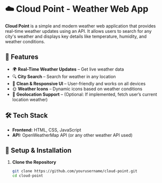 # ☁️ Cloud Point - Weather Web App

**Cloud Point** is a simple and modern weather web application that provides real-time weather updates using an API. It allows users to search for any city's weather and displays key details like temperature, humidity, and weather conditions.

## 🚀 Features

- 🌍 **Real-Time Weather Updates** – Get live weather data  
- 🔍 **City Search** – Search for weather in any location  
- 🎨 **Clean & Responsive UI** – User-friendly and works on all devices  
- 🌞 **Weather Icons** – Dynamic icons based on weather conditions  
- 📍 **Geolocation Support** – (Optional: If implemented, fetch user’s current location weather)  

## 🛠️ Tech Stack

- **Frontend:** HTML, CSS, JavaScript  
- **API:** OpenWeatherMap API (or any other weather API used)  

## 📌 Setup & Installation

1. **Clone the Repository**  
   ```sh
   git clone https://github.com/yourusername/cloud-point.git
   cd cloud-point
